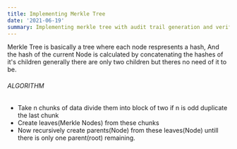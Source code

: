 ```yaml
---
title: Implementing Merkle Tree
date: '2021-06-19'
summary: Implementing merkle tree with audit trail generation and verification abilities in python
---
```



Merkle Tree is basically a tree where each node respresents a hash, And the hash of the current Node is calculated by concatenating the hashes of it's children
generally there are only two children but theres no need of it to be.

###### ALGORITHM

- Take n chunks of data divide them into block of two if n is odd duplicate the last chunk
- Create leaves(Merkle Nodes) from these chunks 
- Now recursively create parents(Node) from these leaves(Node) untill there is only one parent(root) remaining.
